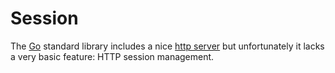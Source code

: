 # Session

The [Go](https://golang.org/) standard library includes a nice [http server](https://golang.org/pkg/net/http/) but unfortunately it lacks a very basic feature: HTTP session management.
